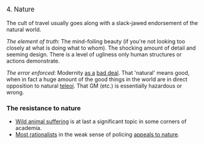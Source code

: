 <big>4. Nature</big>
<br><br>
The cult of travel usually goes along with a slack-jawed endorsement of the natural world.<br>

<i>The element of truth</i>: The mind-foiling beauty (if you're not looking too closely at what is doing what to whom). The shocking amount of detail and seeming design. There is a level of ugliness only human structures or actions demonstrate.
<br>

<i>The error enforced</i>: Modernity <a href="http://en.wikipedia.org/wiki/Anomie">as a</a> <a href="http://slatestarcodex.com/2013/05/22/apart-from-better-sanitation-and-medicine-and-education-and-irrigation-and-public-health-and-roads-and-public-order-what-has-modernity-done-for-us/">bad deal</a>. That 'natural' means good, when in fact a huge amount of the good things in the world are in direct opposition to natural <a href="https://thingofthings.wordpress.com/2015/06/03/a-quite-long-review-of-edward-fesers-aquinas-a-beginners-guide/">teleoi</a>. That GM (etc.) is essentially hazardous or wrong. 


<div class="accordion">
	<h3>The resistance to nature</h3>
	<div>
	<ul>
		<li><a href="http://en.wikipedia.org/wiki/Wild_animal_suffering#The_amount_of_suffering_in_nature">Wild animal suffering</a> is at last a significant topic in some corners of academia.</li>
		<li><a href="http://skepdic.com/natural.html">Most rationalists</a> in the weak sense of policing <a href="{{app}}">appeals to nature</a>.</li>
	</ul>
	</div>
</div>


<br /><br /><br>
